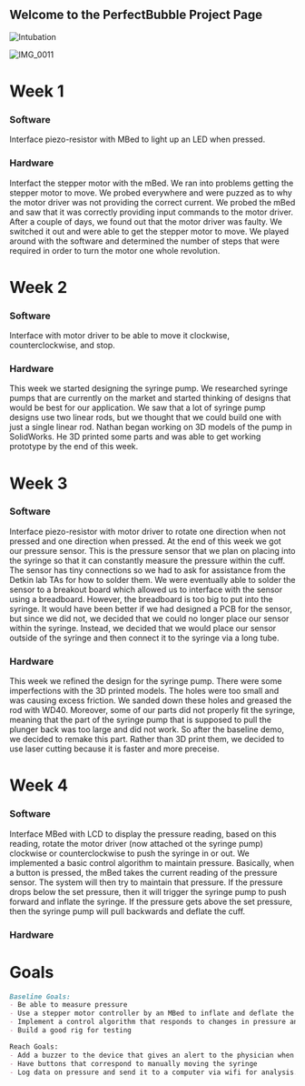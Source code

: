 ## Welcome to the PerfectBubble Project Page


![Intubation](https://user-images.githubusercontent.com/30084214/57289199-ecaaf200-7088-11e9-981d-ca7cde9932c4.png)

![IMG_0011](https://user-images.githubusercontent.com/30084214/57591755-f0170100-7500-11e9-8189-c174a01c7db9.jpg)

# Week 1
### Software

Interface piezo-resistor with MBed to light up an LED when pressed.

### Hardware

Interfact the stepper motor with the mBed. We ran into problems getting the stepper motor to move. We probed everywhere and were puzzed as to why the motor driver was not providing the correct current. We probed the mBed and saw that it was correctly providing input commands to the motor driver. After a couple of days, we found out that the motor driver was faulty. We switched it out and were able to get the stepper motor to move. We played around with the software and determined the number of steps that were required in order to turn the motor one whole revolution. 

# Week 2
### Software
Interface with motor driver to be able to move it clockwise, counterclockwise, and stop.

### Hardware

This week we started designing the syringe pump. We researched syringe pumps that are currently on the market and started thinking of designs that would be best for our application. We saw that a lot of syringe pump designs use two linear rods, but we thought that we could build one with just a single linear rod. Nathan began working on 3D models of the pump in SolidWorks. He 3D printed some parts and was able to get working prototype by the end of this week. 

# Week 3
### Software
Interface piezo-resistor with motor driver to rotate one direction when not pressed and one direction when pressed. At the end of this week we got our pressure sensor. This is the pressure sensor that we plan on placing into the syringe so that it can constantly measure the pressure within the cuff. The sensor has tiny connections so we had to ask for assistance from the Detkin lab TAs for how to solder them. We were eventually able to solder the sensor to a breakout board which allowed us to interface with the sensor using a breadboard. However, the breadboard is too big to put into the syringe. It would have been better if we had designed a PCB for the sensor, but since we did not, we decided that we could no longer place our sensor within the syringe. Instead, we decided that we would place our sensor outside of the syringe and then connect it to the syringe via a long tube. 
### Hardware
This week we refined the design for the syringe pump. There were some imperfections with the 3D printed models. The holes were too small and was causing excess friction. We sanded down these holes and greased the rod with WD40. Moreover, some of our parts did not properly fit the syringe, meaning that the part of the syringe pump that is supposed to pull the plunger back was too large and did not work. So after the baseline demo, we decided to remake this part. Rather than 3D print them, we decided to use laser cutting because it is faster and more preceise. 

# Week 4
### Software

Interface MBed with LCD to display the pressure reading, based on this reading, rotate the motor driver (now attached ot the syringe pump) clockwise or counterclockwise to push the syringe in or out. We implemented a basic control algorithm to maintain pressure. Basically, when a button is pressed, the mBed takes the current reading of the pressure sensor. The system will then try to maintain that pressure. If the pressure drops below the set pressure, then it will trigger the syringe pump to push forward and inflate the syringe. If the pressure gets above the set pressure, then the syringe pump will pull backwards and deflate the cuff. 

### Hardware

# Goals


```markdown
Baseline Goals:
- Be able to measure pressure
- Use a stepper motor controller by an MBed to inflate and deflate the balloon
- Implement a control algorithm that responds to changes in pressure and inflates or deflates the cuff to maintain pressure
- Build a good rig for testing

Reach Goals:
- Add a buzzer to the device that gives an alert to the physician when the pressure has fallen out of range
- Have buttons that correspond to manually moving the syringe
- Log data on pressure and send it to a computer via wifi for analysis.

```

